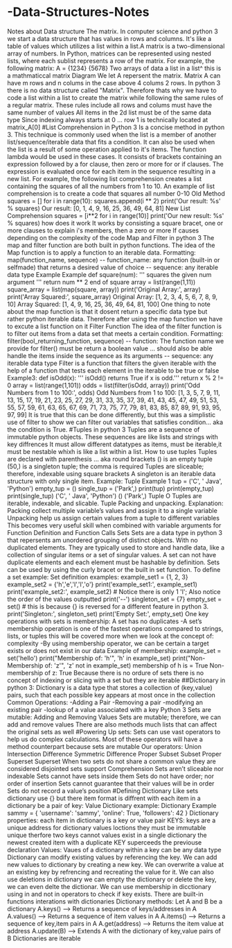 # -Data-Structures-Notes

Notes about Data structure The matrix. In computer science and python 3 we start a data structure that has values in rows and columns. It's like a table of values which utilizes a list within a list.A matrix is a two-dimensional array of numbers. In Python, matrices can be represented using nested lists, where each sublist represents a row of the matrix. For example, the following matrix: A = {1234} {5678} Two arrays of data a list in a list^ this is a mathmaticcal matrix Diagram We let A repersent the matrix. Matrix A can have m rows and n colums in the case above 4 colums 2 rows.
In python 3 there is no data structure called "Matrix". Therefore thats why we have to code a list within a list to create the matrix while following the same rules of a regular matrix. These rules include all rows and colums must have the same number of values All items in the 2d list must be of the same data type Since indexing always starts at 0 ... row 1 is technically located at matrix_A[0]
#List Comprehension in Python 3 Is a concise method in python 3. This technique is commonly used when the list is a member of another list/sequence/iterable data that fits a condition. It can also be used when the list is a result of some operation applied to it's items. The function lambda would be used in these cases. It consists of brackets containing an expression followed by a for clause, then zero or more for or if clauses. The expression is evaluated once for each item in the sequence resulting in a new list. For example, the following list comprehension creates a list containing the squares of all the numbers from 1 to 10. An example of list comprehension is to create a code that squares all number 0-10
Old Method
squares = [] for i in range(10): squares.append(i ** 2)
print('Our result: %s' % squares) Our result: [0, 1, 4, 9, 16, 25, 36, 49, 64, 81] New
List Comprehension
squares = [i**2 for i in range(10)]
print('Our new result: %s' % squares) how does it work It works by consisting a square bracet, one or more clauses to explain i's members, then a zero or more If causes depending on the complexity of the code
Map and Filter in python 3
The map and filter function are both built in python functions. The idea of the Map function is to apply a function to an iterable data. Formatting: map(function_name, sequence)
-- function_name: any function (built-in or selfmade) that returns a desired value of choice -- sequence: any iterable data type
Example
Example
def square(num): ''' squares the given num argument ''' return num ** 2
end of square
array = list(range(1,11)) square_array = list(map(square, array))
print('Original Array:', array) print('Array Squared:', square_array) Original Array: [1, 2, 3, 4, 5, 6, 7, 8, 9, 10] Array Squared: [1, 4, 9, 16, 25, 36, 49, 64, 81, 100] One thing to note about the map function is that it dosent return a specific data type but rather python iterable data. Therefore after using the map function we have to excute a list function on it
Filter Function
The idea of the filter function is to filter out items from a data set that meets a certain condition.
Formatting: filter(bool_returning_function, sequence)
-- function: The function name we provide for filter() must be return a boolean value ... should also be able handle the items inside the sequence as its arguments -- sequence: any iterable data type Filter is a function that filters the given iterable with the help of a function that tests each element in the iterable to be true or false Example3:
def isOdd(x): ''' isOdd() returns True if x is odd.''' return x % 2 != 0
array = list(range(1,101)) odds = list(filter(isOdd, array))
print('Odd Numbers from 1 to 100:', odds) Odd Numbers from 1 to 100: [1, 3, 5, 7, 9, 11, 13, 15, 17, 19, 21, 23, 25, 27, 29, 31, 33, 35, 37, 39, 41, 43, 45, 47, 49, 51, 53, 55, 57, 59, 61, 63, 65, 67, 69, 71, 73, 75, 77, 79, 81, 83, 85, 87, 89, 91, 93, 95, 97, 99] It is true that this can be done differently, but this was a simplistic use of filter to show we can filter out variables that satisfies condition… aka the condition is True.
#Tuples in python 3 Tuples are a sequence of immutable python objects. These sequences are like lists and strings with key diffrences It must allow different datatypes as items, must be iterable,it must be nestable whixh is like a list within a list.
How to use tuples
Tuples are declared with parenthesis … aka round brackets () is an empty tuple (50,) is a singleton tuple; the comma is required Tuples are sliceable; therefore, indexable using square brackets A singleton is an iterable data structure with only single item.
Example: Tuple Example 1 tup = ('C', ' Java', 'Python') empty_tup = () single_tup = ('Park',)
print(tup) print(empty_tup) print(single_tup) ('C', ' Java', 'Python') () ('Park',) Tuple O
Tuples are iterable, indexable, and slicable. Tuple Packing and unpacking. Explanation: Packing collect multiple variable’s values and assign it to a single variable Unpacking help us assign certain values from a tuple to different variables This becomes very useful skill when combined with variable arguments for Function Definition and Function Calls
Sets
Sets are a data type in python 3 that repersents am unordered grouping of distinct objects. With no duplicated elements. They are typically used to store and handle data, like a collection of singular items or a set of singular values. A set can not have duplicate elements and each element must be hashable by definition. Sets can be used by using the curly bracet or the built in set function. To define a set example:
Set definition examples:
example_set1 = {1, 2, 3} example_set2 = {'h','e','l','l','o'}
print('example_set1:', example_set1) print('example_set2:', example_set2) # Notice there is only 1 'l'; Also notice the order of the values outputted print('--')
singleton_set = {7} empty_set = set() # this is because {} is reversed for a different feature in python 3.
print('Singleton:', singleton_set) print('Empty Set:', empty_set)
One key operations with sets is membership:
A set has no duplicates -A set’s membership operation is one of the fastest operations compared to strings, lists, or tuples this will be covered more when we look at the concept of: complexity -By using membership operator, we can be certain a target exists or does not exist in our data Example of membership: example_set = set('hello')
print("Membership of: 'h'", 'h' in example_set) print("Non-Membership of: 'z'", 'z' not in example_set) membership of h is = True Non-membership of z: True Because there is no ordure of sets there is no concept of indexing or slicing with a set but they are iterable ##Dictionary in python 3: Dictionary is a data type that stores a collection of (key,value) pairs, such that each possible key appears at most once in the collection Common Operations: -Adding a Pair -Removing a pair -modifying an existing pair -lookup of a value associated with a key
Python 3 Sets are mutable: Adding and Removing Values
Sets are mutable; therefore, we can add and remove values There are also methods much lists that can affect the original sets as well
#Powering Up sets: Sets can use vast operators to help us do complex calculations. Most of these operators will have a method counterpart because sets are mutable Our operators: Union Intersection Difference Symmetric Difference Proper Subset Subset Proper Superset Superset
When two sets do not share a common value they are considered disjointed sets support Comprehension Sets aren’t sliceable nor indexable Sets cannot have sets inside them Sets do not have order; nor order of insertion Sets cannot guarantee that their values will be in order Sets do not record a value’s position
#Defining Dictionary Like sets dictionary use {} but there item format is diffrent with each item in a dictionary be a pair of key: Value Dictionary example:
Dictionary Example
sammy = { 'username': 'sammy', 'online': True, 'followers': 42 }
Dictionary properties: each item in dictionary is a key or value pair KEYS: keys are a unique address for dictionary values loctions they must be immutable unique therfore two keys cannot values exist in a single dictionary the newest created item with a duplicate KEY superceeds the previouse declaration
Values: Vaues of a dictionary within a key can be any data type Dictionary can modify existing values by referencing the key. We can add new values to dictionary by creating a new key. We can overwrite a value at an existing key by refrencing and recreating the value for it. We can also use deletions in dictionary we can empty the dictionary or delete the key, we can even delte the dictionar. We can use membership in dicctionary using in and not in operators to check if key exists.
There are built-in functions interations with dictionaries
Dictionary methods: Let A and B be a dictionary
A.keys() –> Returns a sequence of keys/addresses in A A.values() –> Returns a sequence of item values in A A.items() –> Returns a sequence of key,item pairs in A A.get(address) –> Returns the item value at address A.update(B) –> Extends A with the dictionary of key,value pairs of B
Dictionaries are iterable
